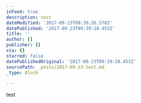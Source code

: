 ```yaml
---
inFeed: true
description: test
dateModified: '2017-09-23T09:39:26.578Z'
datePublished: '2017-09-23T09:39:28.453Z'
title: ''
author: []
publisher: {}
via: {}
starred: false
datePublishedOriginal: '2017-09-23T09:39:28.453Z'
sourcePath: _posts/2017-09-23-test.md
_type: Blurb

---
```

test